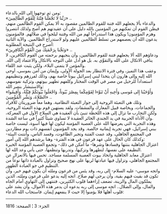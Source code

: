 ------------------------------------------------------------------------

ومن ثم توجهوا إلى الله بالدعاء:  
«رَبَّنا لا تَجْعَلْنا فِتْنَةً لِلْقَوْمِ الظَّالِمِينَ» ..  
والدعاء بألا يجعلهم الله فتنة للقوم الظالمين مقصود به ألا يمكن القوم
الظالمين منهم، فيظن القوم أن تمكنهم من المؤمنين بالله دليل على أن
عقيدتهم هم أصح ولذلك انتصروا وهزم المؤمنون! ويكون هذا استدراجاً لهم من
الله وفتنة ليلجوا في ضلالهم. فالمؤمنون يدعون الله أن يعصمهم من تسلط
الظالمين عليهم ولو لاستدراج الظالمين. والآية الثانية أصرح في النتيجة
المطلوبة:  
«وَنَجِّنا بِرَحْمَتِكَ مِنَ الْقَوْمِ الْكافِرِينَ» ..  
ودعاؤهم الله ألا يجعلهم فتنة للقوم الظالمين، وأن ينجيهم برحمته من القوم
الكافرين، لا ينافي الاتكال على الله والتقوِّي به. بل هو أدل على التوجه
بالاتكال والاعتماد إلى الله. والمؤمن لا يتمنى البلاء، ولكن يثبت عند
اللقاء.  
وعقب هذا التميز، وفي فترة الانتظار بعد الجولة الأولى، وإيمان من آمن
بموسى، أوحى الله إليه وإلى هارون أن يتخذا لبني إسرائيل بيوتاً خاصة بهم،
وذلك لفرزهم وتنظيمهم استعداداً للرحيل من مصر في الوقت المختار وكلفهم
تطهير بيوتهم، وتزكية نفوسهم، والاستبشار بنصر الله:  
«وَأَوْحَيْنا إِلى مُوسى وَأَخِيهِ أَنْ تَبَوَّءا لِقَوْمِكُما بِمِصْرَ بُيُوتاً، وَاجْعَلُوا بُيُوتَكُمْ
قِبْلَةً، وَأَقِيمُوا الصَّلاةَ، وَبَشِّرِ الْمُؤْمِنِينَ» ..  
وتلك هي التعبئة الروحية إلى جوار التعبئة النظامية. وهما معاً ضروريتان
للأفراد والجماعات، وبخاصة قبيل المعارك والمشقات. ولقد يستهين قوم بهذه
التعبئة الروحية، ولكن التجارب ما تزال إلى هذه اللحظة تنبئ بأن العقيدة هي
السلاح الأول في المعركة، وأن الأداة الحربية في يد الجندي الخائر العقيدة
لا تساوي شيئاً كثيراً في ساعة الشدة.  
وهذه التجربة التي يعرضها الله على العصبة المؤمنة ليكون لها فيها أسوة،
ليست خاصة ببني إسرائيل، فهي تجربة إيمانية خالصة. وقد يجد المؤمنون أنفسهم
ذات يوم مطاردين في المجتمع الجاهلي، وقد عمت الفتنة وتجبر الطاغوت، وفسد
الناس، وأنتنت البيئة- وكذلك كان الحال على عهد فرعون في هذه الفترة- وهنا
يرشدهم الله إلى أمور:  
اعتزال الجاهلية بنتنها وفسادها وشرها- ما أمكن في ذلك- وتجمع العصبة
المؤمنة الخيرة النظيفة على نفسها، لتطهرها وتزكيها، وتدربها وتنظمها، حتى
يأتي وعد الله لها.  
اعتزال معابد الجاهلية واتخاذ بيوت العصبة المسلمة مساجد. تحس فيها
بالانعزال عن المجتمع الجاهلي، وتزاول فيها عبادتها لربها على نهج صحيح
وتزاول بالعبادة ذاتها نوعاً من التنظيم في جو العبادة الطهور.  
واتجه موسى- عليه السلام- إلى ربه، وقد يئس من فرعون وملئه أن يكون فيهم
خير، وأن تكون قد بقيت فيهم بقية، وأن يرجى لهم صلاح. اتجه إليه يدعو على
فرعون وملئه، الذين يملكون المال والزينة، تضعف إزاءهما قلوب الكثيرين،
فتنتهي إلى التهاوي أمام الجاه والمال، وإلى الضلال.. اتجه موسى إلى ربه
يدعوه أن يدمر هذه الأموال، وأن يشد على قلوب أهلها فلا يؤمنوا إلا حيث لا
ينفعهم إيمان. فاستجاب الله الدعاء:

------------------------------------------------------------------------

الجزء: 3 ¦ الصفحة: 1816
